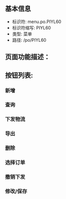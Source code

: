 
## 基本信息

- 标识符: menu.po.PIYL60
- 标识符缩写: PIYL60
- 类型: 菜单
- 路径: /po/PIYL60

## 页面功能描述：





## 按钮列表:


### 新增



### 查询



### 下发物流



### 导出



### 删除



### 选择订单



### 撤销下发



### 修改/保存


